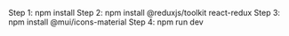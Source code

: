 Step 1: npm install
Step 2: npm install @reduxjs/toolkit react-redux
Step 3: npm install @mui/icons-material
Step 4: npm run dev

